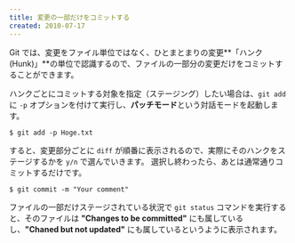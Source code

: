 ```yaml
---
title: 変更の一部だけをコミットする
created: 2010-07-17
---
```


Git では、変更をファイル単位ではなく、ひとまとまりの変更**「ハンク (Hunk)」**の単位で認識するので、ファイルの一部分の変更だけをコミットすることができます。

ハンクごとにコミットする対象を指定（ステージング）したい場合は、`git add` に `-p` オプションを付けて実行し、**パッチモード**という対話モードを起動します。

```
$ git add -p Hoge.txt
```

すると、変更部分ごとに `diff` が順番に表示されるので、実際にそのハンクをステージするかを `y/n` で選んでいきます。
選択し終わったら、あとは通常通りコミットするだけです。

```
$ git commit -m "Your comment"
```

ファイルの一部だけステージされている状況で `git status` コマンドを実行すると、そのファイルは **"Changes to be committed"** にも属しているし、**"Chaned but not updated"** にも属しているというように表示されます。


